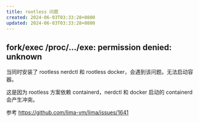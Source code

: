 ```yaml
---
title: rootless 问题
created: 2024-06-03T03:33:28+0800
updated: 2024-06-03T03:33:28+0800
---
```



## fork/exec /proc/.../exe: permission denied: unknown

当同时安装了 rootless nerdctl 和 rootless docker，会遇到该问题。无法启动容器。

这是因为 rootless 方案依赖 containerd，nerdctl 和 docker 启动的 containerd 会产生冲突。

参考 https://github.com/lima-vm/lima/issues/1641
